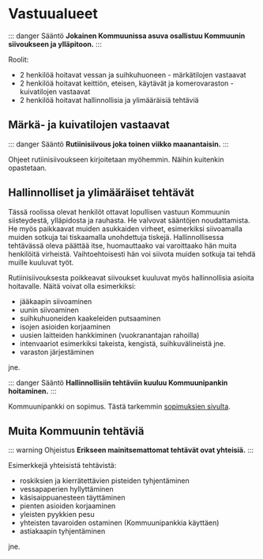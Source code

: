 # Vastuualueet

::: danger Sääntö
**Jokainen Kommuunissa asuva osallistuu Kommuunin siivoukseen ja ylläpitoon.**
:::

Roolit:

  - 2 henkilöä hoitavat vessan ja suihkuhuoneen - märkätilojen vastaavat
  - 2 henkilöä hoitavat keittiön, eteisen, käytävät ja komerovaraston - kuivatilojen vastaavat
  - 2 henkilöä hoitavat hallinnollisia ja ylimääräisiä tehtäviä

## Märkä- ja kuivatilojen vastaavat

::: danger Sääntö
**Rutiinisiivous joka toinen viikko maanantaisin.**
:::

Ohjeet rutiinisiivoukseen kirjoitetaan myöhemmin. Näihin kuitenkin opastetaan.

## Hallinnolliset ja ylimääräiset tehtävät

Tässä roolissa olevat henkilöt ottavat lopullisen vastuun Kommuunin siisteydestä, ylläpidosta ja rauhasta. He valvovat sääntöjen noudattamista. He myös paikkaavat muiden asukkaiden virheet, esimerkiksi siivoamalla muiden sotkuja tai tiskaamalla unohdettuja tiskejä. Hallinnollisessa tehtävässä oleva päättää itse, huomauttaako vai varoittaako hän muita henkilöitä virheistä. Vaihtoehtoisesti hän voi siivota muiden sotkuja tai tehdä muille kuuluvat työt.

Rutiinisiivouksesta poikkeavat siivoukset kuuluvat myös hallinnollisia asioita hoitavalle. Näitä voivat olla esimerkiksi:

  - jääkaapin siivoaminen
  - uunin siivoaminen
  - suihkuhuoneiden kaakeleiden putsaaminen
  - isojen asioiden korjaaminen
  - uusien laitteiden hankkiminen (vuokranantajan rahoilla)
  - intenvaariot esimerkiksi takeista, kengistä, suihkuvälineistä jne.
  - varaston järjestäminen

jne.

::: danger Sääntö
**Hallinnollisiin tehtäviin kuuluu Kommuunipankin hoitaminen.**
:::

Kommuunipankki on sopimus. Tästä tarkemmin [sopimuksien sivulta](../sopimukset/README.md).

## Muita Kommuunin tehtäviä

::: warning Ohjeistus
**Erikseen mainitsemattomat tehtävät ovat yhteisiä.**
:::

Esimerkkejä yhteisistä tehtävistä:

  - roskiksien ja kierrätettävien pisteiden tyhjentäminen
  - vessapaperien hyllyttäminen
  - käsisaippuanesteen täyttäminen
  - pienten asioiden korjaaminen
  - yleisten pyykkien pesu
  - yhteisten tavaroiden ostaminen (Kommuunipankkia käyttäen)
  - astiakaapin tyhjentäminen

jne.
